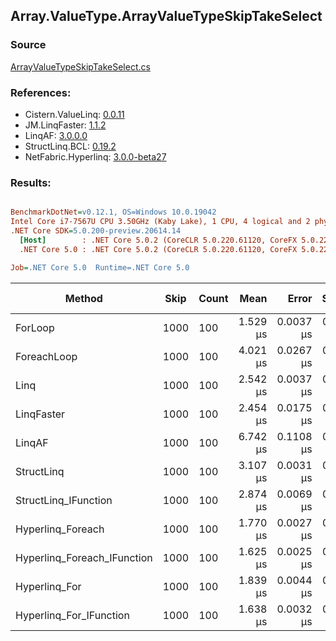 ﻿## Array.ValueType.ArrayValueTypeSkipTakeSelect

### Source
[ArrayValueTypeSkipTakeSelect.cs](../LinqBenchmarks/Array/ValueType/ArrayValueTypeSkipTakeSelect.cs)

### References:
- Cistern.ValueLinq: [0.0.11](https://www.nuget.org/packages/Cistern.ValueLinq/0.0.11)
- JM.LinqFaster: [1.1.2](https://www.nuget.org/packages/JM.LinqFaster/1.1.2)
- LinqAF: [3.0.0.0](https://www.nuget.org/packages/LinqAF/3.0.0.0)
- StructLinq.BCL: [0.19.2](https://www.nuget.org/packages/StructLinq.BCL/0.19.2)
- NetFabric.Hyperlinq: [3.0.0-beta27](https://www.nuget.org/packages/NetFabric.Hyperlinq/3.0.0-beta27)

### Results:
``` ini

BenchmarkDotNet=v0.12.1, OS=Windows 10.0.19042
Intel Core i7-7567U CPU 3.50GHz (Kaby Lake), 1 CPU, 4 logical and 2 physical cores
.NET Core SDK=5.0.200-preview.20614.14
  [Host]        : .NET Core 5.0.2 (CoreCLR 5.0.220.61120, CoreFX 5.0.220.61120), X64 RyuJIT
  .NET Core 5.0 : .NET Core 5.0.2 (CoreCLR 5.0.220.61120, CoreFX 5.0.220.61120), X64 RyuJIT

Job=.NET Core 5.0  Runtime=.NET Core 5.0  

```
|                      Method | Skip | Count |     Mean |     Error |    StdDev | Ratio | RatioSD |  Gen 0 | Gen 1 | Gen 2 | Allocated |
|---------------------------- |----- |------ |---------:|----------:|----------:|------:|--------:|-------:|------:|------:|----------:|
|                     ForLoop | 1000 |   100 | 1.529 μs | 0.0037 μs | 0.0031 μs |  1.00 |    0.00 |      - |     - |     - |         - |
|                 ForeachLoop | 1000 |   100 | 4.021 μs | 0.0267 μs | 0.0223 μs |  2.63 |    0.01 | 0.0153 |     - |     - |      32 B |
|                        Linq | 1000 |   100 | 2.542 μs | 0.0037 μs | 0.0031 μs |  1.66 |    0.00 | 0.1183 |     - |     - |     248 B |
|                  LinqFaster | 1000 |   100 | 2.454 μs | 0.0175 μs | 0.0155 μs |  1.61 |    0.01 | 5.7678 |     - |     - |   12072 B |
|                      LinqAF | 1000 |   100 | 6.742 μs | 0.1108 μs | 0.1037 μs |  4.40 |    0.07 |      - |     - |     - |         - |
|                  StructLinq | 1000 |   100 | 3.107 μs | 0.0031 μs | 0.0029 μs |  2.03 |    0.00 | 0.0458 |     - |     - |      96 B |
|        StructLinq_IFunction | 1000 |   100 | 2.874 μs | 0.0069 μs | 0.0065 μs |  1.88 |    0.01 |      - |     - |     - |         - |
|           Hyperlinq_Foreach | 1000 |   100 | 1.770 μs | 0.0027 μs | 0.0025 μs |  1.16 |    0.00 |      - |     - |     - |         - |
| Hyperlinq_Foreach_IFunction | 1000 |   100 | 1.625 μs | 0.0025 μs | 0.0022 μs |  1.06 |    0.00 |      - |     - |     - |         - |
|               Hyperlinq_For | 1000 |   100 | 1.839 μs | 0.0044 μs | 0.0037 μs |  1.20 |    0.00 |      - |     - |     - |         - |
|     Hyperlinq_For_IFunction | 1000 |   100 | 1.638 μs | 0.0032 μs | 0.0030 μs |  1.07 |    0.00 |      - |     - |     - |         - |
